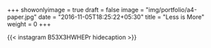 +++
showonlyimage = true
draft = false
image = "img/portfolio/a4-paper.jpg"
date = "2016-11-05T18:25:22+05:30"
title = "Less is More"
weight = 0
+++


{{< instagram B53X3HWHEPr hidecaption >}}
